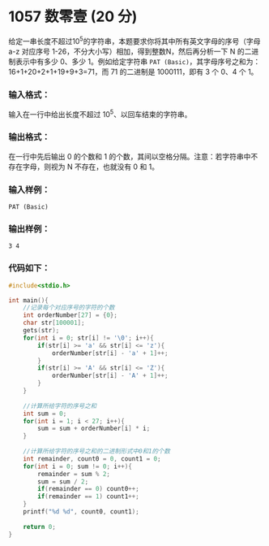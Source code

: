 # 1057 数零壹 (20 分)
给定一串长度不超过$10^5$的字符串，本题要求你将其中所有英文字母的序号（字母 a-z 对应序号 1-26，不分大小写）相加，得到整数N，然后再分析一下 N 的二进制表示中有多少 0、多少 1。例如给定字符串 `PAT (Basic)`，其字母序号之和为：16+1+20+2+1+19+9+3=71，而 71 的二进制是 1000111，即有 3 个 0、4 个 1。
### 输入格式：
输入在一行中给出长度不超过 $10^5$、以回车结束的字符串。
### 输出格式：
在一行中先后输出 0 的个数和 1 的个数，其间以空格分隔。注意：若字符串中不存在字母，则视为 N 不存在，也就没有 0 和 1。
### 输入样例：
```
PAT (Basic)
```
### 输出样例：
```
3 4
```
### 代码如下：
```c
#include<stdio.h>

int main(){
    //记录每个对应序号的字符的个数 
    int orderNumber[27] = {0};
    char str[100001];
    gets(str);
    for(int i = 0; str[i] != '\0'; i++){
        if(str[i] >= 'a' && str[i] <= 'z'){
            orderNumber[str[i] - 'a' + 1]++;
        }
        if(str[i] >= 'A' && str[i] <= 'Z'){
            orderNumber[str[i] - 'A' + 1]++;
        }
    }
    
    //计算所给字符的序号之和 
    int sum = 0;
    for(int i = 1; i < 27; i++){
        sum = sum + orderNumber[i] * i;
    }
    
    //计算所给字符的序号之和的二进制形式中0和1的个数 
    int remainder, count0 = 0, count1 = 0;
    for(int i = 0; sum != 0; i++){
        remainder = sum % 2;
        sum = sum / 2;
        if(remainder == 0) count0++;
        if(remainder == 1) count1++;
    }
    printf("%d %d", count0, count1);
    
    return 0;
} 
```